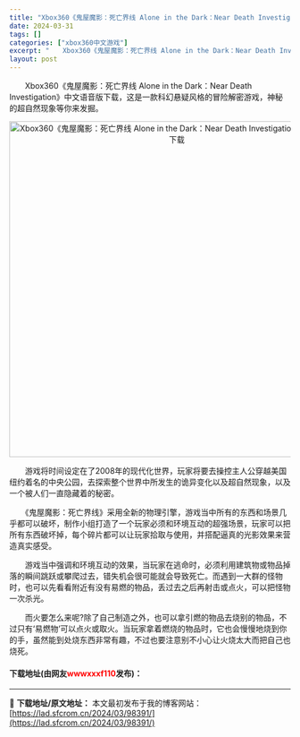 ```yaml
---
title: "Xbox360《鬼屋魔影：死亡界线 Alone in the Dark：Near Death Investigation》中文语音版下载"
date: 2024-03-31
tags: []
categories: ["xbox360中文游戏"]
excerpt: "　　Xbox360《鬼屋魔影：死亡界线 Alone in the Dark：Near Death Investigation》中文语音版下载，这是一款科幻悬疑风格的冒险解密游戏，神秘的超自然现象等你来发掘。 　　游戏将时间设定在了2008年的现代化世界，玩家将要去操控主人公穿越美国纽约着名的中央公园&hellip;"
layout: post
---
```


 <p>　　Xbox360《鬼屋魔影：死亡界线 Alone in the Dark：Near Death Investigation》中文语音版下载，这是一款科幻悬疑风格的冒险解密游戏，神秘的超自然现象等你来发掘。</p> <p align="center"><img align="" border="0" src="https://lad.sfcrom.cn/wp-content/uploads/2024/03/20240330_660840128b510.webp" width="600" alt="Xbox360《鬼屋魔影：死亡界线 Alone in the Dark：Near Death Investigation》中文语音版下载" /></p> <p>　　游戏将时间设定在了2008年的现代化世界，玩家将要去操控主人公穿越美国纽约着名的中央公园，去探索整个世界中所发生的诡异变化以及超自然现象，以及一个被人们一直隐藏着的秘密。</p> <p>　　《鬼屋魔影：死亡界线》采用全新的物理引擎，游戏当中所有的东西和场景几乎都可以破坏，制作小组打造了一个玩家必须和环境互动的超强场景，玩家可以把所有东西破坏掉，每个碎片都可以让玩家拾取与使用，并搭配逼真的光影效果来营造真实感受。</p> <p>　　游戏当中强调和环境互动的效果，当玩家在逃命时，必须利用建筑物或物品掉落的瞬间跳跃或攀爬过去，错失机会很可能就会导致死亡。而遇到一大群的怪物时，也可以先看看附近有没有易燃的物品，丢过去之后再射击或点火，可以把怪物一次杀光。</p> <p>　　而火要怎么来呢?除了自己制造之外，也可以拿引燃的物品去烧别的物品，不过只有&lsquo;易燃物&rsquo;可以点火或取火。当玩家拿着燃烧的物品时，它也会慢慢地烧到你的手，虽然能到处烧东西非常有趣，不过也要注意别不小心让火烧太大而把自己也烧死。</p> <p><h4>下载地址(由网友<font color="red">wwwxxxf110</font>发布)：</h4></p> 

---
📖 **下载地址/原文地址：** 本文最初发布于我的博客网站：[https://lad.sfcrom.cn/2024/03/98391/](https://lad.sfcrom.cn/2024/03/98391/)
